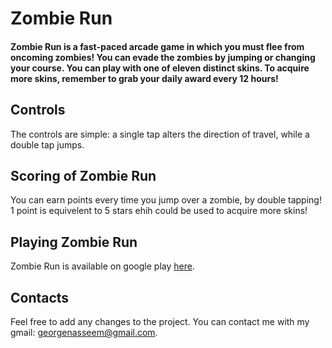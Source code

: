 # Zombie Run

#### Zombie Run is a fast-paced arcade game in which you must flee from oncoming zombies! You can evade the zombies by jumping or changing your course. You can play with one of eleven distinct skins. To acquire more skins, remember to grab your daily award every 12 hours! 

## Controls
The controls are simple: a single tap alters the direction of travel, while a double tap jumps. 

## Scoring of Zombie Run
You can earn points every time you jump over a zombie, by double tapping! 1 point is equivelent to 5 stars ehih could be used to acquire more skins!

## Playing Zombie Run
Zombie Run is available on google play [here](https://play.google.com/store/apps/details?id=com.GeorgeNasseem.Zombierun).

## Contacts
Feel free to add any changes to the project. 
You can contact me with my gmail: georgenasseem@gmail.com.
